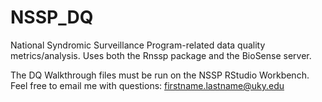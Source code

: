 # NSSP_DQ

National Syndromic Surveillance Program-related data quality metrics/analysis. Uses both the Rnssp package and the BioSense server.

The DQ Walkthrough files must be run on the NSSP RStudio Workbench. Feel free to email me with questions: firstname.lastname@uky.edu
